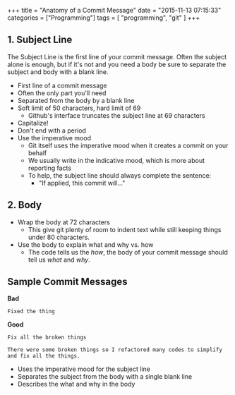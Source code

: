 +++
title = "Anatomy of a Commit Message"
date = "2015-11-13 07:15:33"
categories = ["Programming"]
tags = [
    "programming",
    "git"
]
+++

## 1. Subject Line
The Subject Line is the first line of your commit message. Often the subject
alone is enough, but if it's not and you need a body be sure to separate the
subject and body with a blank line.

- First line of a commit message
- Often the only part you'll need
- Separated from the body by a blank line
- Soft limit of 50 characters, hard limit of 69
    - Github's interface truncates the subject line at 69 characters
- Capitalize!
- Don't end with a period
- Use the imperative mood
    - Git itself uses the imperative mood when it creates a commit on your behalf
    - We usually write in the indicative mood, which is more about reporting facts
    - To help, the subject line should always complete the sentence:
        - "If applied, this commit will..."


## 2. Body
- Wrap the body at 72 characters
    - This give git plenty of room to indent text while still keeping things
    under 80 characters.
- Use the body to explain what and why vs. how
    - The code tells us the *how*, the body of your commit message should tell us
    *what* and *why*.


## Sample Commit Messages

**Bad**
```
Fixed the thing
```

**Good**
```
Fix all the broken things

There were some broken things so I refactored many codes to simplify
and fix all the things.
```

- Uses the imperative mood for the subject line
- Separates the subject from the body with a single blank line
- Describes the what and why in the body
